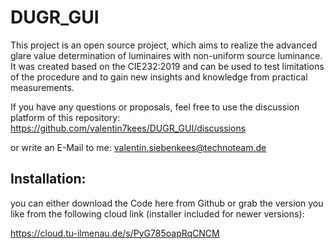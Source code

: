 # DUGR_GUI
This project is an open source project, which aims to realize the advanced glare value determination of luminaires with non-uniform source luminance.
It was created based on the CIE232:2019 and can be used to test limitations of the procedure and to gain new insights and knowledge from practical measurements.

If you have any questions or proposals, feel free to use the discussion platform of this repository:
https://github.com/valentin7kees/DUGR_GUI/discussions

or write an E-Mail to me:
valentin.siebenkees@technoteam.de

## Installation:
you can either download the Code here from Github or grab the version you like from the following cloud link (installer included for newer versions):

https://cloud.tu-ilmenau.de/s/PyG785oapRqCNCM
